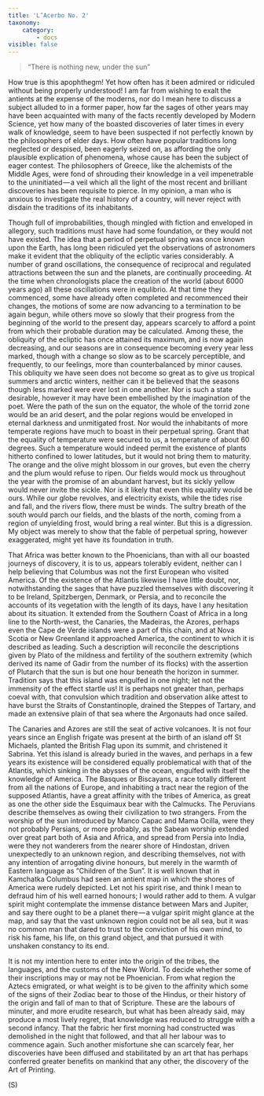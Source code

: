 ```yaml
---
title: 'L’Acerbo No. 2'
taxonomy:
    category:
        - docs
visible: false
---
```


> “There is nothing new, under the sun”

How true is this apophthegm! Yet how often has it been admired or ridiculed without being properly understood! I am far from wishing to exalt the antients at the expense of the moderns, nor do I mean here to discuss a subject alluded to in a former paper, how far the sages of other years may have been acquainted with many of the facts recently developed by Modern Science, yet how many of the boasted discoveries of later times in every walk of knowledge, seem to have been suspected if not perfectly known by the philosophers of elder days. How often have popular traditions long neglected or despised, been eagerly seized on, as affording the only plausible explication of phenomena, whose cause has been the subject of eager contest. The philosophers of Greece, like the alchemists of the Middle Ages, were fond of shrouding their knowledge in a veil impenetrable to the uninitiated — a veil which all the light of the most recent and brilliant discoveries has been requisite to pierce. In my opinion, a man who is anxious to investigate the real history of a country, will never reject with disdain the traditions of its inhabitants.

Though full of improbabilities, though mingled with fiction and enveloped in allegory, such traditions must have had some foundation, or they would not have existed. The idea that a period of perpetual spring was once known upon the Earth, has long been ridiculed yet the observations of astronomers make it evident that the obliquity of the ecliptic varies considerably. A number of grand oscillations, the consequence of reciprocal and regulated attractions between the sun and the planets, are continually proceeding. At the time when chronologists place the creation of the world (about 6000 years ago) all these oscillations were in equlibrio. At that time they commenced, some have already often completed and recommenced their changes, the motions of some are now advancing to a termination to be again begun, while others move so slowly that their progress from the beginning of the world to the present day, appears scarcely to afford a point from which their probable duration may be calculated. Among these, the obliquity of the ecliptic has once attained its maximum, and is now again decreasing, and our seasons are in consequence becoming every year less marked, though with a change so slow as to be scarcely perceptible, and frequently, to our feelings, more than counterbalanced by minor causes. This obliquity we have seen does not become so great as to give us tropical summers and arctic winters, neither can it be believed that the seasons though less marked were ever lost in one another. Nor is such a state desirable, however it may have been embellished by the imagination of the poet. Were the path of the sun on the equator, the whole of the torrid zone would be an arid desert, and the polar regions would be enveloped in eternal darkness and unmitigated frost. Nor would the inhabitants of more temperate regions have much to boast in their perpetual spring. Grant that the equality of temperature were secured to us, a temperature of about 60 degrees. Such a temperature would indeed permit the existence of plants hitherto confined to lower latitudes, but it would not bring them to maturity. The orange and the olive might blossom in our groves, but even the cherry and the plum would refuse to ripen. Our fields would mock us throughout the year with the promise of an abundant harvest, but its sickly yellow would never invite the sickle. Nor is it likely that even this equality would be ours. While our globe revolves, and electricity exists, while the tides rise and fall, and the rivers flow, there must be winds. The sultry breath of the south would parch our fields, and the blasts of the north, coming from a region of unyielding frost, would bring a real winter. But this is a digression. My object was merely to show that the fable of perpetual spring, however exaggerated, might yet have its foundation in truth.

That Africa was better known to the Phoenicians, than with all our boasted journeys of discovery, it is to us, appears tolerably evident, neither can I help believing that Columbus was not the first European who visited America. Of the existence of the Atlantis likewise I have little doubt, nor, notwithstanding the sages that have puzzled themselves with discovering it to be Ireland, Spitzbergen, Denmark, or Persia, and to reconcile the accounts of its vegetation with the length of its days, have I any hesitation about its situation. It extended from the Southern Coast of Africa in a long line to the North-west, the Canaries, the Madeiras, the Azores, perhaps even the Cape de Verde islands were a part of this chain, and at Nova Scotia or New Greenland it approached America, the continent to which it is described as leading. Such a description will reconcile the descriptions given by Plato of the mildness and fertility of the southern extremity (which derived its name of Gadir from the number of its flocks) with the assertion of Plutarch that the sun is but one hour beneath the horizon in summer. Tradition says that this island was engulfed in one night; let not the immensity of the effect startle us! It is perhaps not greater than, perhaps coeval with, that convulsion which tradition and observation alike attest to have burst the Straits of Constantinople, drained the Steppes of Tartary, and made an extensive plain of that sea where the Argonauts had once sailed.

The Canaries and Azores are still the seat of active volcanoes. It is not four years since an English frigate was present at the birth of an island off St Michaels, planted the British Flag upon its summit, and christened it Sabrina. Yet this island is already buried in the waves, and perhaps in a few years its existence will be considered equally problematical with that of the Atlantis, which sinking in the abysses of the ocean, engulfed with itself the knowledge of America. The Basques or Biscayans, a race totally different from all the nations of Europe, and inhabiting a tract near the region of the supposed Atlantis, have a great affinity with the tribes of America, as great as one the other side the Esquimaux bear with the Calmucks. The Peruvians describe themselves as owing their civilization to two strangers. From the worship of the sun introduced by Manco Capac and Mama Ocilla, were they not probably Persians, or more probably, as the Sabean worship extended over great part both of Asia and Africa, and spread from Persia into India, were they not wanderers from the nearer shore of Hindostan, driven unexpectedly to an unknown region, and describing themselves, not with any intention of arrogating divine honours, but merely in the warmth of Eastern language as “Children of the Sun”. It is well known that in Kamchatka Columbus had seen an antient map in which the shores of America were rudely depicted. Let not his spirit rise, and think I mean to defraud him of his well earned honours; I would rather add to them. A vulgar spirit might contemplate the immense distance between Mars and Jupiter, and say there ought to be a planet there — a vulgar spirit might glance at the map, and say that the vast unknown region could not be all sea, but it was no common man that dared to trust to the conviction of his own mind, to risk his fame, his life, on this grand object, and that pursued it with unshaken constancy to its end.  

It is not my intention here to enter into the origin of the tribes, the languages, and the customs of the New World. To decide whether some of their inscriptions may or may not be Phoenician. From what region the Aztecs emigrated, or what weight is to be given to the affinity which some of the signs of their Zodiac bear to those of the Hindus, or their history of the origin and fall of man to that of Scripture. These are the labours of minuter, and more erudite research, but what has been already said, may produce a most lively regret, that knowledge was reduced to struggle with a second infancy. That the fabric her first morning had constructed was demolished in the night that followed, and that all her labour was to commence again. Such another misfortune she can scarcely fear, her discoveries have been diffused and stabilitated by an art that has perhaps conferred greater benefits on mankind that any other, the discovery of the Art of Printing. 

(S)